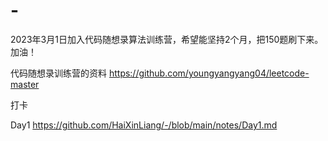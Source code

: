 # -
2023年3月1日加入代码随想录算法训练营，希望能坚持2个月，把150题刷下来。加油！

代码随想录训练营的资料 https://github.com/youngyangyang04/leetcode-master

打卡

Day1 https://github.com/HaiXinLiang/-/blob/main/notes/Day1.md

